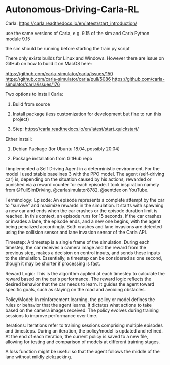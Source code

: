 # Autonomous-Driving-Carla-RL

Carla: https://carla.readthedocs.io/en/latest/start_introduction/

use the same versions of Carla, e.g. 9.15 of the sim and Carla Python module 9.15

the sim should be running before starting the train.py script

There only exists builds for Linux and Windows. However there are issue on GitHub on how to build it on MacOS here: 

https://github.com/carla-simulator/carla/issues/150  
https://github.com/carla-simulator/carla/pull/5086
https://github.com/carla-simulator/carla/issues/176

Two options to install Carla:
1. Build from source
2. Install package (less customization for development but fine to run this project)



1. Step: https://carla.readthedocs.io/en/latest/start_quickstart/

Either install:
1. Debian Package (for Ubuntu 18.04, possibly 20.04)




2. Package installation from GitHub repo


I implemented a Self Driving Agent in a deterministic environment. For the model I used stable baselines 3 with the PPO model. The agent (self-driving car) is, depending on the situation caused by his actions, rewarded or punished via a reward counter for each episode. I took inspiration namely from @FullSimDriving, @carlasimulator8782, @sentdex on YouTube.

Terminology:
Episode: An episode represents a complete attempt by the car to "survive" and maximize rewards in the simulation. It starts with spawning a new car and ends when the car crashes or the episode duration limit is reached. In this context, an episode runs for 15 seconds. If the car crashes or invades a lane, the episode ends, and a new one begins, with the agent being penalized accordingly. Both crashes and lane invasions are detected using the collision sensor and lane invasion sensor of the Carla API.

Timestep: A timestep is a single frame of the simulation. During each timestep, the car receives a camera image and the reward from the previous step, makes a decision on control inputs, and sends these inputs to the simulation. Essentially, a timestep can be considered as one second, though it may be shorter if processing is fast.

Reward Logic: This is the algorithm applied at each timestep to calculate the reward based on the car's performance. The reward logic reflects the desired behavior that the car needs to learn. It guides the agent toward specific goals, such as staying on the road and avoiding obstacles.

Policy/Model: In reinforcement learning, the policy or model defines the rules or behavior that the agent learns. It dictates what actions to take based on the camera images received. The policy evolves during training sessions to improve performance over time.

Iterations: Iterations refer to training sessions comprising multiple episodes and timesteps. During an iteration, the policy/model is updated and refined. At the end of each iteration, the current policy is saved to a new file, allowing for testing and comparison of models at different training stages.


A loss function might be useful so that the agent follows the middle of the lane without mildly zickzacking.
